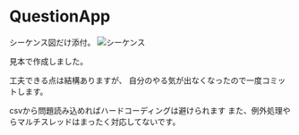 # QuestionApp
シーケンス図だけ添付。
![シーケンス](https://cdn.discordapp.com/attachments/480385618774327296/480705071403892736/4_.png "サンプル")

見本で作成しました。

工夫できる点は結構ありますが、
自分のやる気が出なくなったので一度コミットします。

csvから問題読み込めればハードコーディングは避けられます
また、例外処理やらマルチスレッドはまったく対応してないです。
